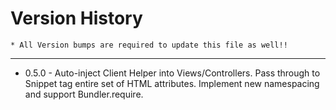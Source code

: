 Version History
====
    * All Version bumps are required to update this file as well!!
----

* 0.5.0 - Auto-inject Client Helper into Views/Controllers. Pass through to Snippet tag entire set of HTML attributes. Implement new namespacing and support Bundler.require.
